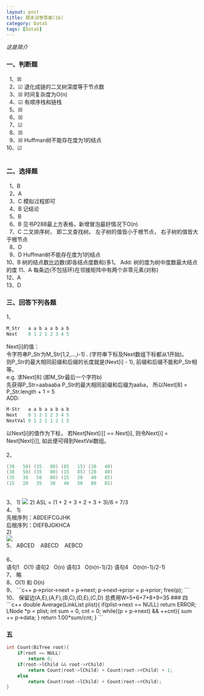 ```yaml
---
layout: post
title: 期末试卷答案(16)
category: DataS
tags: [DataS]
---
```


*这是简介*

### 一、判断题
&nbsp;&nbsp;1、&#x2612;&nbsp;   
&nbsp;&nbsp;2、&#x2611;&nbsp;退化成链的二叉树深度等于节点数  
&nbsp;&nbsp;3、&#x2612;&nbsp;时间复杂度为O(n)   
&nbsp;&nbsp;4、&#x2611;&nbsp;有顺序栈和链栈   
&nbsp;&nbsp;5、&#x2612;&nbsp;   
&nbsp;&nbsp;6、&#x2612;&nbsp;   
&nbsp;&nbsp;7、&#x2611;&nbsp;   
&nbsp;&nbsp;8、&#x2612;&nbsp;   
&nbsp;&nbsp;9、&#x2612;&nbsp;Huffman树不能存在度为1的结点   
10、&#x2611;&nbsp;   
</br>
### 二、选择题
&nbsp;&nbsp;1、B&nbsp;   
&nbsp;&nbsp;2、A&nbsp;  
&nbsp;&nbsp;3、C&nbsp;模拟过程即可   
&nbsp;&nbsp;4、B&nbsp;记结论   
&nbsp;&nbsp;5、B&nbsp;   
&nbsp;&nbsp;6、B&nbsp;见书P288最上方表格，新增冒泡最好情况下O(n)   
&nbsp;&nbsp;7、C&nbsp;二叉排序树， 即二叉查找树。 左子树的值皆小于根节点， 右子树的值皆大于根节点   
&nbsp;&nbsp;8、D&nbsp;   
&nbsp;&nbsp;9、D&nbsp;Huffman树不能存在度为1的结点   
10、B&nbsp;树的结点数比边数(即各结点度数和)多1。 Add: 树的度为树中度数最大结点的度
11、A&nbsp;每条边(不包括环)在邻接矩阵中有两个非零元素(对称)   
12、A&nbsp;   
13、D&nbsp;   


### 三、回答下列各题
1、
```c++
M_Str   a a b a a b a b
Next    0 1 2 1 2 3 4 5
```
Next[i]的值：  
令字符串P_Str为M_Str[1,2,...,i-1] . (字符串下标及Next数组下标都从1开始)。   
则P_Str的最大相同前缀和后缀的长度就是(Next[i] - 1), 前缀和后缀不能和P_Str相等。  
e.g. 求Next[8] (即M_Str最后一个字符b)   
先获得P_Str=aabaaba
P_Str的最大相同前缀和后缀为aaba， 所以Next[8] = P_Str.length + 1 = 5   
ADD:   
```c++
M-Str   a a b a a b a b
Next    0 1 2 1 2 3 4 5
NextVal 0 1 2 1 1 2 1 5
```
以Next[i]的值作为下标， 若Next[Next[i]] == Next[i], 则令Next[i] = Next[Next[i]], 如此便可得到NextVal数组。   
</br>
2、  
```c++
(38   50) (35   80) (85   15) (20   40)
(38   50) (35   80) (15   85) (20   40)
(35   38   50   80) (15   20   40   85)
(15   20   35   38   40   50   80   85)
```
</br>
3、     
1) <image src="../../../../assets/3-2.png"/>   
2) ASL = (1 + 2 + 3 + 2 + 3 + 3)/6 = 7/3     
</br>      
4、
1)</br>        
先根序列：ABDEIFCGJHK</br>
后根序列：DIEFBJGKHCA</br>
2)</br>    
<image src="../../../../assets/4-2.png"/>
</br>
5、 ABCED &nbsp;&nbsp; ABECD &nbsp;&nbsp; AEBCD</br>
</br>
6、</br>
语句1 &nbsp; O(1)     
语句2 &nbsp; O(n)   
语句3 &nbsp; O(n(n-1)/2)   
语句4 &nbsp; O(n(n-1)/2-1)   
</br>
7、&nbsp;略    
</br>
8、O(1) 和 O(n)   
</br>
9、
```c++    
p->prior->next = p->next;
p->next->prior = p->prior;
free(p);
```
10、
保留边(A,E),(A,F),(B,C),(D,E),(C,D)   
总费用W=5+6+7+8+9=35   
### 四
```c++
double Average(LinkList plist){
    if(plist->next == NULL)     return ERROR;
    LNode *p = plist;
    int sum = 0, cnt = 0;
    while((p = p->next) && ++cnt){
        sum += p->data;
    }
    return 1.00*sum/cnt;
}
```

### 五
```c++
int Count(BiTree root){
    if(root == NULL)
        return 0;
    if(root->lChild && root->rChild)
        return Count(root->lChild) + Count(root->rChild) + 1;
    else
        return Count(root->lChild) + Count(root->rChild);
}
```
